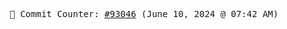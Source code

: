 <p align="center">
    <samp>
        📮 Commit Counter: <a href="https://github.com/Javascript-void0/Javascript-void0/commits/main">#93046</a> (June 10, 2024 @ 07:42 AM)
    </samp>
</p>